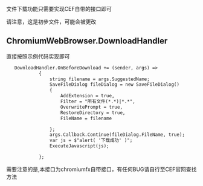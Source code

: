 文件下载功能只需要实现CEF自带的接口即可

请注意，这是初步文件，可能会被更改

## ChromiumWebBrowser.DownloadHandler 

直接按照示例代码实现即可

```html
   DownloadHandler.OnBeforeDownload += (sender, args) =>
            {
                string filename = args.SuggestedName;
                SaveFileDialog fileDialog = new SaveFileDialog()
                {
                    AddExtension = true,
                    Filter = "所有文件(*.*)|*.*",
                    OverwritePrompt = true,
                    RestoreDirectory = true,
                    FileName = filename

                };
                args.Callback.Continue(fileDialog.FileName, true);
                var js = $"alert( '下载成功' )";
                ExecuteJavascript(js);

            };
```

需要注意的是,本接口为chromiumfx自带接口，有任何BUG请自行至CEF官网查找方法

